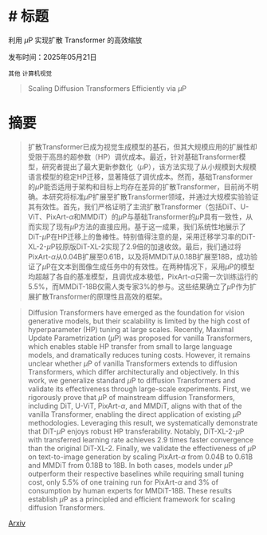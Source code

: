 # # 标题
利用 $μ$P 实现扩散 Transformer 的高效缩放

发布时间：2025年05月21日

`其他` `计算机视觉`

> Scaling Diffusion Transformers Efficiently via $μ$P

# 摘要

> 扩散Transformer已成为视觉生成模型的基石，但其大规模应用的扩展性却受限于高昂的超参数（HP）调优成本。最近，针对基础Transformer模型，研究者提出了最大更新参数化（$μ$P），该方法实现了从小规模到大规模语言模型的稳定HP迁移，显著降低了调优成本。然而，基础Transformer的$μ$P能否适用于架构和目标上均存在差异的扩散Transformer，目前尚不明确。本研究将标准$μ$P扩展至扩散Transformer领域，并通过大规模实验验证其有效性。首先，我们严格证明了主流扩散Transformer（包括DiT、U-ViT、PixArt-$α$和MMDiT）的$μ$P与基础Transformer的$μ$P具有一致性，从而实现了现有$μ$P方法的直接应用。基于这一成果，我们系统性地展示了DiT-$μ$P在HP迁移上的鲁棒性。特别值得注意的是，采用迁移学习率的DiT-XL-2-$μ$P较原版DiT-XL-2实现了2.9倍的加速收敛。最后，我们通过将PixArt-$α$从0.04B扩展至0.61B，以及将MMDiT从0.18B扩展至18B，成功验证了$μ$P在文本到图像生成任务中的有效性。在两种情况下，采用$μ$P的模型均超越了各自的基准模型，且调优成本极低，PixArt-$α$只需一次训练运行的5.5%，而MMDiT-18B仅需人类专家3%的参与。这些结果确立了$μ$P作为扩展扩散Transformer的原理性且高效的框架。

> Diffusion Transformers have emerged as the foundation for vision generative models, but their scalability is limited by the high cost of hyperparameter (HP) tuning at large scales. Recently, Maximal Update Parametrization ($μ$P) was proposed for vanilla Transformers, which enables stable HP transfer from small to large language models, and dramatically reduces tuning costs. However, it remains unclear whether $μ$P of vanilla Transformers extends to diffusion Transformers, which differ architecturally and objectively. In this work, we generalize standard $μ$P to diffusion Transformers and validate its effectiveness through large-scale experiments. First, we rigorously prove that $μ$P of mainstream diffusion Transformers, including DiT, U-ViT, PixArt-$α$, and MMDiT, aligns with that of the vanilla Transformer, enabling the direct application of existing $μ$P methodologies. Leveraging this result, we systematically demonstrate that DiT-$μ$P enjoys robust HP transferability. Notably, DiT-XL-2-$μ$P with transferred learning rate achieves 2.9 times faster convergence than the original DiT-XL-2. Finally, we validate the effectiveness of $μ$P on text-to-image generation by scaling PixArt-$α$ from 0.04B to 0.61B and MMDiT from 0.18B to 18B. In both cases, models under $μ$P outperform their respective baselines while requiring small tuning cost, only 5.5% of one training run for PixArt-$α$ and 3% of consumption by human experts for MMDiT-18B. These results establish $μ$P as a principled and efficient framework for scaling diffusion Transformers.

[Arxiv](https://arxiv.org/abs/2505.15270)